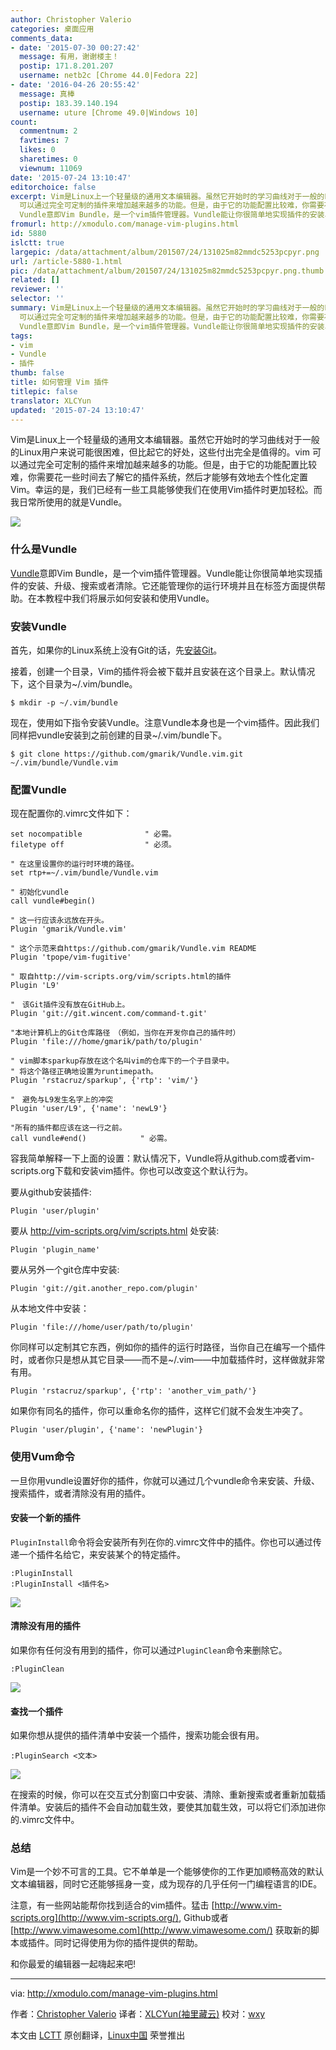 ```yaml
---
author: Christopher Valerio
categories: 桌面应用
comments_data:
- date: '2015-07-30 00:27:42'
  message: 有用，谢谢楼主！
  postip: 171.8.201.207
  username: netb2c [Chrome 44.0|Fedora 22]
- date: '2016-04-26 20:55:42'
  message: 真棒
  postip: 183.39.140.194
  username: uture [Chrome 49.0|Windows 10]
count:
  commentnum: 2
  favtimes: 7
  likes: 0
  sharetimes: 0
  viewnum: 11069
date: '2015-07-24 13:10:47'
editorchoice: false
excerpt: Vim是Linux上一个轻量级的通用文本编辑器。虽然它开始时的学习曲线对于一般的Linux用户来说可能很困难，但比起它的好处，这些付出完全是值得的。vim
  可以通过完全可定制的插件来增加越来越多的功能。但是，由于它的功能配置比较难，你需要花一些时间去了解它的插件系统，然后才能够有效地去个性化定置Vim。幸运的是，我们已经有一些工具能够使我们在使用Vim插件时更加轻松。而我日常所使用的就是Vundle。  什么是Vundle
  Vundle意即Vim Bundle，是一个vim插件管理器。Vundle能让你很简单地实现插件的安装、升级、搜索或者清除。它还能管理
fromurl: http://xmodulo.com/manage-vim-plugins.html
id: 5880
islctt: true
largepic: /data/attachment/album/201507/24/131025m82mmdc5253pcpyr.png
url: /article-5880-1.html
pic: /data/attachment/album/201507/24/131025m82mmdc5253pcpyr.png.thumb.jpg
related: []
reviewer: ''
selector: ''
summary: Vim是Linux上一个轻量级的通用文本编辑器。虽然它开始时的学习曲线对于一般的Linux用户来说可能很困难，但比起它的好处，这些付出完全是值得的。vim
  可以通过完全可定制的插件来增加越来越多的功能。但是，由于它的功能配置比较难，你需要花一些时间去了解它的插件系统，然后才能够有效地去个性化定置Vim。幸运的是，我们已经有一些工具能够使我们在使用Vim插件时更加轻松。而我日常所使用的就是Vundle。  什么是Vundle
  Vundle意即Vim Bundle，是一个vim插件管理器。Vundle能让你很简单地实现插件的安装、升级、搜索或者清除。它还能管理
tags:
- vim
- Vundle
- 插件
thumb: false
title: 如何管理 Vim 插件
titlepic: false
translator: XLCYun
updated: '2015-07-24 13:10:47'
---
```


Vim是Linux上一个轻量级的通用文本编辑器。虽然它开始时的学习曲线对于一般的Linux用户来说可能很困难，但比起它的好处，这些付出完全是值得的。vim 可以通过完全可定制的插件来增加越来越多的功能。但是，由于它的功能配置比较难，你需要花一些时间去了解它的插件系统，然后才能够有效地去个性化定置Vim。幸运的是，我们已经有一些工具能够使我们在使用Vim插件时更加轻松。而我日常所使用的就是Vundle。


![](/data/attachment/album/201507/24/131025m82mmdc5253pcpyr.png)


### 什么是Vundle


[Vundle](https://github.com/VundleVim/Vundle.vim)意即Vim Bundle，是一个vim插件管理器。Vundle能让你很简单地实现插件的安装、升级、搜索或者清除。它还能管理你的运行环境并且在标签方面提供帮助。在本教程中我们将展示如何安装和使用Vundle。


### 安装Vundle


首先，如果你的Linux系统上没有Git的话，先[安装Git](http://ask.xmodulo.com/install-git-linux.html)。


接着，创建一个目录，Vim的插件将会被下载并且安装在这个目录上。默认情况下，这个目录为~/.vim/bundle。



```
$ mkdir -p ~/.vim/bundle 

```

现在，使用如下指令安装Vundle。注意Vundle本身也是一个vim插件。因此我们同样把vundle安装到之前创建的目录~/.vim/bundle下。



```
$ git clone https://github.com/gmarik/Vundle.vim.git ~/.vim/bundle/Vundle.vim 

```

### 配置Vundle


现在配置你的.vimrc文件如下：



```
set nocompatible              " 必需。 
filetype off                  " 必须。

" 在这里设置你的运行时环境的路径。
set rtp+=~/.vim/bundle/Vundle.vim

" 初始化vundle
call vundle#begin()

" 这一行应该永远放在开头。
Plugin 'gmarik/Vundle.vim'

" 这个示范来自https://github.com/gmarik/Vundle.vim README
Plugin 'tpope/vim-fugitive'

" 取自http://vim-scripts.org/vim/scripts.html的插件
Plugin 'L9'

"　该Git插件没有放在GitHub上。
Plugin 'git://git.wincent.com/command-t.git'

"本地计算机上的Git仓库路径　（例如，当你在开发你自己的插件时）
Plugin 'file:///home/gmarik/path/to/plugin'

" vim脚本sparkup存放在这个名叫vim的仓库下的一个子目录中。
" 将这个路径正确地设置为runtimepath。
Plugin 'rstacruz/sparkup', {'rtp': 'vim/'}

"　避免与L9发生名字上的冲突
Plugin 'user/L9', {'name': 'newL9'}

"所有的插件都应该在这一行之前。
call vundle#end()            " 必需。

```

容我简单解释一下上面的设置：默认情况下，Vundle将从github.com或者vim-scripts.org下载和安装vim插件。你也可以改变这个默认行为。


要从github安装插件:



```
Plugin 'user/plugin'

```

要从 <http://vim-scripts.org/vim/scripts.html> 处安装:



```
Plugin 'plugin_name'

```

要从另外一个git仓库中安装:



```
Plugin 'git://git.another_repo.com/plugin'

```

从本地文件中安装：



```
Plugin 'file:///home/user/path/to/plugin'

```

你同样可以定制其它东西，例如你的插件的运行时路径，当你自己在编写一个插件时，或者你只是想从其它目录——而不是~/.vim——中加载插件时，这样做就非常有用。



```
Plugin 'rstacruz/sparkup', {'rtp': 'another_vim_path/'}

```

如果你有同名的插件，你可以重命名你的插件，这样它们就不会发生冲突了。



```
Plugin 'user/plugin', {'name': 'newPlugin'}

```

### 使用Vum命令


一旦你用vundle设置好你的插件，你就可以通过几个vundle命令来安装、升级、搜索插件，或者清除没有用的插件。


#### 安装一个新的插件


`PluginInstall`命令将会安装所有列在你的.vimrc文件中的插件。你也可以通过传递一个插件名给它，来安装某个的特定插件。



```
:PluginInstall
:PluginInstall <插件名>

```

![](/data/attachment/album/201507/24/131050hnvvu5d5wdvin6v1.jpg)


#### 清除没有用的插件


如果你有任何没有用到的插件，你可以通过`PluginClean`命令来删除它。



```
:PluginClean

```

![](/data/attachment/album/201507/24/131052skpzbjjjyznjnohk.jpg)


#### 查找一个插件


如果你想从提供的插件清单中安装一个插件，搜索功能会很有用。



```
:PluginSearch <文本>

```

![](/data/attachment/album/201507/24/131053u5ddx19m2eaqq2x6.jpg)


在搜索的时候，你可以在交互式分割窗口中安装、清除、重新搜索或者重新加载插件清单。安装后的插件不会自动加载生效，要使其加载生效，可以将它们添加进你的.vimrc文件中。


### 总结


Vim是一个妙不可言的工具。它不单单是一个能够使你的工作更加顺畅高效的默认文本编辑器，同时它还能够摇身一变，成为现存的几乎任何一门编程语言的IDE。


注意，有一些网站能帮你找到适合的vim插件。猛击 [http://www.vim-scripts.org](http://www.vim-scripts.org/), Github或者 [http://www.vimawesome.com](http://www.vimawesome.com/) 获取新的脚本或插件。同时记得使用为你的插件提供的帮助。


和你最爱的编辑器一起嗨起来吧!




---


via: <http://xmodulo.com/manage-vim-plugins.html>


作者：[Christopher Valerio](http://xmodulo.com/author/valerio) 译者：[XLCYun(袖里藏云)](https://github.com/XLCYun) 校对：[wxy](https://github.com/wxy)


本文由 [LCTT](https://github.com/LCTT/TranslateProject) 原创翻译，[Linux中国](https://linux.cn/) 荣誉推出